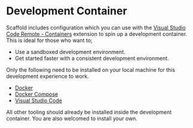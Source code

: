 # Development Container

Scaffold includes configuration which you can use with the [Visual Studio Code Remote - Containers](https://code.visualstudio.com/docs/remote/containers) extension to spin up a development container. This is ideal for those who want to;

- Use a sandboxed development environment.
- Get started faster with a consistent development environment.

Only the following need to be installed on your local machine for this development experience to work.

- [Docker](https://docs.docker.com/engine/install)
- [Docker Compose](https://docs.docker.com/compose/install)
- [Visual Studio Code](https://code.visualstudio.com)

All other tooling should already be installed inside the development container. You are also welcomed to install your own.
